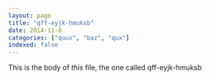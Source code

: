```yaml
---
layout: page
title: "qff-eyjk-hmuksb"
date: 2014-11-8
categories: ["quux", "baz", "qux"]
indexed: false
---
```

This is the body of _this_ file, the one called qff-eyjk-hmuksb
